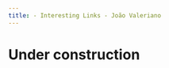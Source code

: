 ```yaml
---
title: - Interesting Links - João Valeriano
---
```


<h1>Under construction</h1>

<!-- <hr noshade> -->
<!--
* <a target="_blank" href="https://rodrigonemmen.com/links/links-for-students/">Rodrigo Nemmen's links for students</a>:
Professor Nemmen's website has some very useful resources for students.

<hr style="border: 1px solid" noshade>

<h1>Useful Papers</h1>

* <a target="_blank" href="https://journals.plos.org/ploscompbiol/article?id=10.1371/journal.pcbi.1008539">Ten simple rules for tackling your first mathematical models: A guide for graduate students by graduate students.</a> <font size=2>Korryn Bodner et al. PLOS COMPUTATIONAL BIOLOGY. 2021.</font> -->

